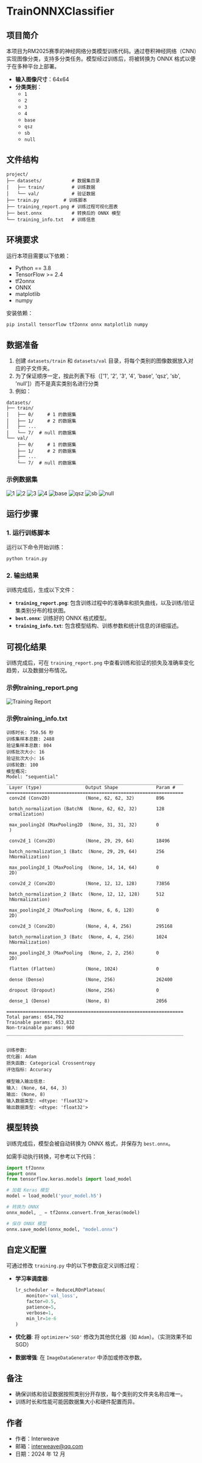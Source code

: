 # TrainONNXClassifier

## 项目简介
本项目为RM2025赛季的神经网络分类模型训练代码。通过卷积神经网络（CNN）实现图像分类，支持多分类任务。模型经过训练后，将被转换为 ONNX 格式以便于在多种平台上部署。

- **输入图像尺寸**：64x64
- **分类类别**：
  - `1`
  - `2`
  - `3`
  - `4`
  - `base`
  - `qsz`
  - `sb`
  - `null`

## 文件结构

```
project/
├── datasets/           # 数据集目录
│   ├── train/          # 训练数据
│   └── val/            # 验证数据
├── train.py         # 训练脚本
├── training_report.png # 训练过程可视化图表
├── best.onnx           # 转换后的 ONNX 模型
└── training_info.txt   # 训练信息
```

## 环境要求

运行本项目需要以下依赖：

- Python == 3.8
- TensorFlow >= 2.4
- tf2onnx
- ONNX
- matplotlib
- numpy

安装依赖：
```bash
pip install tensorflow tf2onnx onnx matplotlib numpy
```

## 数据准备

1. 创建 `datasets/train` 和 `datasets/val` 目录，将每个类别的图像数据放入对应的子文件夹。
2. 为了保证顺序一定，按此列表下标（['1', '2', '3', '4', 'base',  'qsz', 'sb', 'null']）而不是真实类别名进行分类
3. 例如：

```
datasets/
├── train/
│   ├── 0/     # 1 的数据集
│   ├── 1/     # 2 的数据集
│   ├── ...
│   └── 7/  # null 的数据集
└── val/
    ├── 0/     # 1 的数据集
    ├── 1/     # 2 的数据集
    ├── ...
    └── 7/  # null 的数据集
```
### 示例数据集
![1](img/1.png) ![2](img/2.jpg)
![3](img/3.jpg) ![4](img/4.jpg)
![base](img/base.png) ![qsz](img/qsz.png)
![sb](img/sb.jpg) ![null](img/null.jpg)

## 运行步骤

### 1. 运行训练脚本

运行以下命令开始训练：
```bash
python train.py
```

### 2. 输出结果

训练完成后，生成以下文件：

- **`training_report.png`**: 包含训练过程中的准确率和损失曲线，以及训练/验证集类别分布的柱状图。
- **`best.onnx`**: 训练好的 ONNX 格式模型。
- **`training_info.txt`**: 包含模型结构、训练参数和统计信息的详细描述。

## 可视化结果

训练完成后，可在 `training_report.png` 中查看训练和验证的损失及准确率变化趋势，以及数据分布情况。

### 示例training_report.png

![Training Report](training_report.png)

### 示例training_info.txt

```
训练时长: 750.56 秒
训练集样本总数: 2488
验证集样本总数: 804
训练批次大小: 16
验证批次大小: 16
训练轮数: 100
模型概况:
Model: "sequential"
_________________________________________________________________
 Layer (type)                Output Shape              Param #   
=================================================================
 conv2d (Conv2D)             (None, 62, 62, 32)        896       
                                                                 
 batch_normalization (BatchN  (None, 62, 62, 32)       128       
 ormalization)                                                   
                                                                 
 max_pooling2d (MaxPooling2D  (None, 31, 31, 32)       0         
 )                                                               
                                                                 
 conv2d_1 (Conv2D)           (None, 29, 29, 64)        18496     
                                                                 
 batch_normalization_1 (Batc  (None, 29, 29, 64)       256       
 hNormalization)                                                 
                                                                 
 max_pooling2d_1 (MaxPooling  (None, 14, 14, 64)       0         
 2D)                                                             
                                                                 
 conv2d_2 (Conv2D)           (None, 12, 12, 128)       73856     
                                                                 
 batch_normalization_2 (Batc  (None, 12, 12, 128)      512       
 hNormalization)                                                 
                                                                 
 max_pooling2d_2 (MaxPooling  (None, 6, 6, 128)        0         
 2D)                                                             
                                                                 
 conv2d_3 (Conv2D)           (None, 4, 4, 256)         295168    
                                                                 
 batch_normalization_3 (Batc  (None, 4, 4, 256)        1024      
 hNormalization)                                                 
                                                                 
 max_pooling2d_3 (MaxPooling  (None, 2, 2, 256)        0         
 2D)                                                             
                                                                 
 flatten (Flatten)           (None, 1024)              0         
                                                                 
 dense (Dense)               (None, 256)               262400    
                                                                 
 dropout (Dropout)           (None, 256)               0         
                                                                 
 dense_1 (Dense)             (None, 8)                 2056      
                                                                 
=================================================================
Total params: 654,792
Trainable params: 653,832
Non-trainable params: 960
_________________________________________________________________


训练参数:
优化器: Adam
损失函数: Categorical Crossentropy
评估指标: Accuracy

模型输入输出信息:
输入: (None, 64, 64, 3)
输出: (None, 8)
输入数据类型: <dtype: 'float32'>
输出数据类型: <dtype: 'float32'>
```

## 模型转换

训练完成后，模型会被自动转换为 ONNX 格式，并保存为 `best.onnx`。

如需手动执行转换，可参考以下代码：
```python
import tf2onnx
import onnx
from tensorflow.keras.models import load_model

# 加载 Keras 模型
model = load_model('your_model.h5')

# 转换为 ONNX
onnx_model, _ = tf2onnx.convert.from_keras(model)

# 保存 ONNX 模型
onnx.save_model(onnx_model, "model.onnx")
```

## 自定义配置

可通过修改 `training.py` 中的以下参数自定义训练过程：

- **学习率调度器**:
  ```python
  lr_scheduler = ReduceLROnPlateau(
      monitor='val_loss',
      factor=0.5,
      patience=5,
      verbose=1,
      min_lr=1e-6
  )
  ```

- **优化器**: 将 `optimizer='SGD'` 修改为其他优化器（如 `Adam`）。（实测效果不如SGD）

- **数据增强**: 在 `ImageDataGenerator` 中添加或修改参数。

## 备注

- 确保训练和验证数据按照类别分开存放，每个类别的文件夹名称应唯一。
- 训练时长和性能可能因数据集大小和硬件配置而异。

## 作者

- 作者：Interweave
- 邮箱：interweave@qq.com
- 日期：2024 年 12 月

